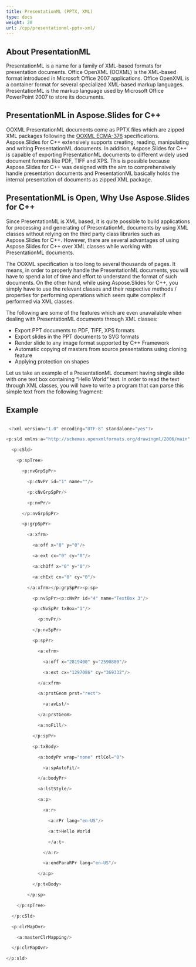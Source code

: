 ```yaml
---
title: PresentationML (PPTX, XML)
type: docs
weight: 20
url: /cpp/presentationml-pptx-xml/
---
```


## **About PresentationML**
PresentationML is a name for a family of XML-based formats for presentation documents. Office OpenXML (OOXML) is the XML-based format introduced in Microsoft Office 2007 applications. Office OpenXML is a container format for several specialized XML-based markup languages. PresentationML is the markup language used by Microsoft Office PowerPoint 2007 to store its documents. 
## **PresentationML in Aspose.Slides for C++**
OOXML PresentationML documents come as PPTX files which are zipped XML packages following the [OOXML ECMA-376](http://www.ecma-international.org/publications/standards/Ecma-376.htm) specifications. Aspose.Slides for C++ extensively supports creating, reading, manipulating and writing PresentationML documents. In addition, Aspose.Slides for C++ is capable of exporting PresentationML documents to different widely used document formats like PDF, TIFF and XPS. This is possible because Aspose.Slides for C++ was designed with the aim to comprehensively handle presentation documents and PresentationML basically holds the internal presentation of documents as zipped XML package. 

## **PresentationML is Open, Why Use Aspose.Slides for C++**
Since PresentationML is XML based, it is quite possible to build applications for processing and generating of PresentationML documents by using XML classes without relying on the third party class libraries such as Aspose.Slides for C++. However, there are several advantages of using Aspose.Slides for C++ over XML classes while working with PresentationML documents. 

The OOXML specification is too long to several thousands of pages. It means, in order to properly handle the PresentationML documents, you will have to spend a lot of time and effort to understand the format of such documents. On the other hand, while using Aspose.Slides for C++, you simply have to use the relevant classes and their respective methods / properties for performing operations which seem quite complex if performed via XML classes. 

The following are some of the features which are even unavailable when dealing with PresentationML documents through XML classes: 

- Export PPT documents to PDF, TIFF, XPS formats
- Export slides in the PPT documents to SVG formats
- Render slide to any image format supported by C++ Framework
- Automatic copying of masters from source presentations using cloning feature
- Applying protection on shapes

Let us take an example of a PresentationML document having single slide with one text box containing “Hello World” text. In order to read the text through XML classes, you will have to write a program that can parse this simple text from the following fragment: 
## **Example**


``` cpp

 <?xml version="1.0" encoding="UTF-8" standalone="yes"?>

<p:sld xmlns:a="http://schemas.openxmlformats.org/drawingml/2006/main" xmlns:r="http://schemas.openxmlformats.org/officeDocument/2006/relationships" xmlns:p="http://schemas.openxmlformats.org/presentationml/2006/main">

  <p:cSld>

    <p:spTree>

      <p:nvGrpSpPr>

        <p:cNvPr id="1" name=""/>

        <p:cNvGrpSpPr/>

        <p:nvPr/>

      </p:nvGrpSpPr>

      <p:grpSpPr>

        <a:xfrm>

          <a:off x="0" y="0"/>

          <a:ext cx="0" cy="0"/>

          <a:chOff x="0" y="0"/>

          <a:chExt cx="0" cy="0"/>

        </a:xfrm></p:grpSpPr><p:sp>

          <p:nvSpPr><p:cNvPr id="4" name="TextBox 3"/>

          <p:cNvSpPr txBox="1"/>

            <p:nvPr/>

          </p:nvSpPr>

          <p:spPr>

            <a:xfrm>

              <a:off x="2819400" y="2590800"/>

              <a:ext cx="1297086" cy="369332"/>

            </a:xfrm>

            <a:prstGeom prst="rect">

              <a:avLst/>

            </a:prstGeom>

            <a:noFill/>

          </p:spPr>

          <p:txBody>

            <a:bodyPr wrap="none" rtlCol="0">

              <a:spAutoFit/>

            </a:bodyPr>

            <a:lstStyle/>

            <a:p>

              <a:r>

                <a:rPr lang="en-US"/>

                <a:t>Hello World

                </a:t>

              </a:r>

              <a:endParaRPr lang="en-US"/>

            </a:p>

          </p:txBody>

        </p:sp>

    </p:spTree>

  </p:cSld>

  <p:clrMapOvr>

    <a:masterClrMapping/>

  </p:clrMapOvr>

</p:sld>



```


